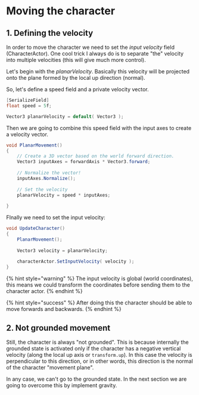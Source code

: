 # Moving the character

## 1. Defining the velocity

In order to move the character we need to set the _input velocity_ field \(CharacterActor\). One cool trick I always do is to separate "the" velocity into multiple velocities \(this will give much more control\).

Let's begin with the _planarVelocity_. Basically this velocity will be projected onto the plane formed by the local up direction \(normal\).

So, let's define a speed field and a private velocity vector.

```csharp
[SerializeField]
float speed = 5f;

Vector3 planarVelocity = default( Vector3 );
```

Then we are going to combine this speed field with the input axes to create a velocity vector.

```csharp
void PlanarMovement()
{
    // Create a 3D vector based on the world forward direction.
    Vector3 inputAxes = forwardAxis * Vector3.forward;
    
    // Normalize the vector!
    inputAxes.Normalize();
        
    // Set the velocity
    planarVelocity = speed * inputAxes;    
    
}
```

FInally we need to set the input velocity:

```csharp
void UpdateCharacter()
{        
    PlanarMovement();    
    
    Vector3 velocity = planarVelocity;
    
    characterActor.SetInputVelocity( velocity );
}


```

{% hint style="warning" %}
The input velocity is global \(world coordinates\), this means we could transform the coordinates before sending them to the character actor.
{% endhint %}

{% hint style="success" %}
After doing this the character should be able to move forwards and backwards.
{% endhint %}

## 2. Not grounded movement

Still, the character is always "not grounded". This is because internally the grounded state is activated only if the character has a negative vertical velocity \(along the local up axis or `transform.up`\). In this case the velocity is perpendicular to this direction, or in other words, this direction is the normal of the character "movement plane".

In any case, we can't go to the grounded state. In the next section we are going to overcome this by implement gravity.

